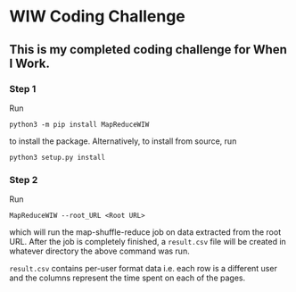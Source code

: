 # WIW Coding Challenge

## This is my completed coding challenge for When I Work.

### Step 1
Run

`python3 -m pip install MapReduceWIW`

to install the package. Alternatively, to install from source, run

`python3 setup.py install`

### Step 2
Run

`MapReduceWIW --root_URL <Root URL>`

which will run the map-shuffle-reduce job on data extracted from the root URL. After the job is completely finished, a `result.csv` file will be created in whatever directory the above command was run.

`result.csv` contains per-user format data i.e. each row is a different user and the columns represent the time spent on each of the pages.
